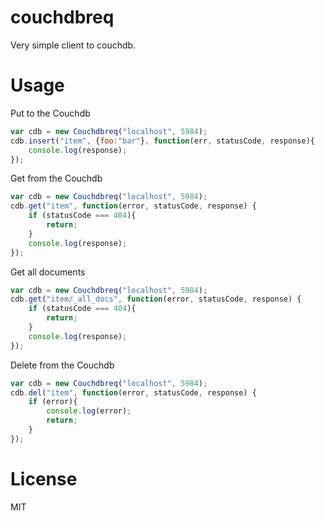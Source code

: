 # couchdbreq
Very simple client to couchdb.
# Usage

Put to the Couchdb
```javascript
var cdb = new Couchdbreq("localhost", 5984);
cdb.insert("item", {foo:"bar"}, function(err, statusCode, response){
    console.log(response);
});
```

Get from the Couchdb
```javascript 
var cdb = new Couchdbreq("localhost", 5984);
cdb.get("item", function(error, statusCode, response) {
    if (statusCode === 404){
        return;
    }
    console.log(response);
});
```

Get all documents
```javascript
var cdb = new Couchdbreq("localhost", 5984);
cdb.get("item/_all_docs", function(error, statusCode, response) {
    if (statusCode === 404){
        return;
    }
    console.log(response);
});
```

Delete from the Couchdb
```javascript 
var cdb = new Couchdbreq("localhost", 5984);
cdb.del("item", function(error, statusCode, response) {
    if (error){
        console.log(error);
        return;
    }
});
```


# License
MIT

